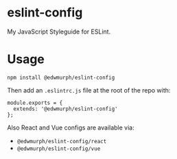 # eslint-config

My JavaScript Styleguide for ESLint.

# Usage

`npm install @edwmurph/eslint-config`

Then add an `.eslintrc.js` file at the root of the repo with:

```
module.exports = {
  extends: '@edwmurph/eslint-config'
};
```

Also React and Vue configs are available via:

- `@edwmurph/eslint-config/react`
- `@edwmurph/eslint-config/vue`
